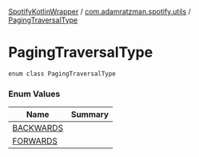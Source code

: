 [SpotifyKotlinWrapper](../../index.md) / [com.adamratzman.spotify.utils](../index.md) / [PagingTraversalType](./index.md)

# PagingTraversalType

`enum class PagingTraversalType`

### Enum Values

| Name | Summary |
|---|---|
| [BACKWARDS](-b-a-c-k-w-a-r-d-s.md) |  |
| [FORWARDS](-f-o-r-w-a-r-d-s.md) |  |
